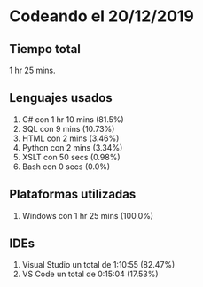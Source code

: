 # Codeando el 20/12/2019

## Tiempo total
1 hr 25 mins.

## Lenguajes usados
1. C# con 1 hr 10 mins (81.5%)
1. SQL con 9 mins (10.73%)
1. HTML con 2 mins (3.46%)
1. Python con 2 mins (3.34%)
1. XSLT con 50 secs (0.98%)
1. Bash con 0 secs (0.0%)

## Plataformas utilizadas
1. Windows con 1 hr 25 mins (100.0%)

## IDEs
1. Visual Studio un total de 1:10:55 (82.47%)
1. VS Code un total de 0:15:04 (17.53%)

